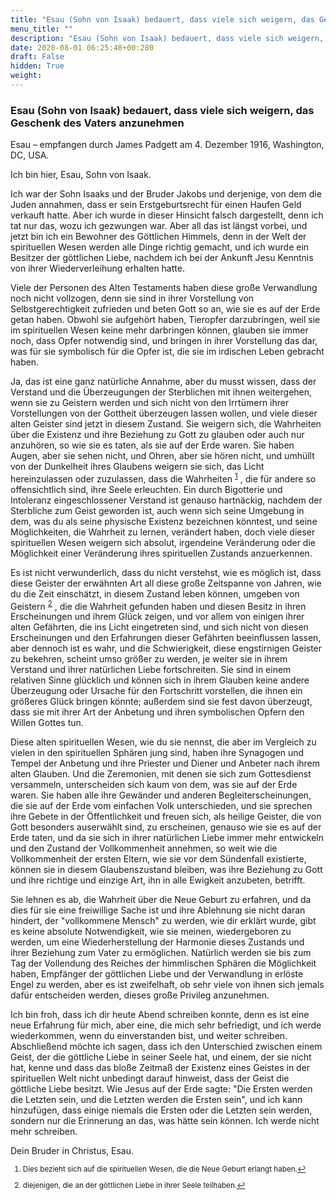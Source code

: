 ```yaml
---
title: "Esau (Sohn von Isaak) bedauert, dass viele sich weigern, das Geschenk des Vaters anzunehmen"
menu_title: ""
description: "Esau (Sohn von Isaak) bedauert, dass viele sich weigern, das Geschenk des Vaters anzunehmen"
date: 2020-08-01 06:25:48+00:280
draft: False
hidden: True
weight:
---
```

### Esau (Sohn von Isaak) bedauert, dass viele sich weigern, das Geschenk des Vaters anzunehmen

Esau – empfangen durch James Padgett am 4. Dezember 1916, Washington, DC, USA.

Ich bin hier, Esau, Sohn von Isaak.

Ich war der Sohn Isaaks und der Bruder Jakobs und derjenige, von dem die Juden annahmen, dass er sein Erstgeburtsrecht für einen Haufen Geld verkauft hatte. Aber ich wurde in dieser Hinsicht falsch dargestellt, denn ich tat nur das, wozu ich gezwungen war. Aber all das ist längst vorbei, und jetzt bin ich ein Bewohner des Göttlichen Himmels, denn in der Welt der spirituellen Wesen werden alle Dinge richtig gemacht, und ich wurde ein Besitzer der göttlichen Liebe, nachdem ich bei der Ankunft Jesu Kenntnis von ihrer Wiederverleihung erhalten hatte.

Viele der Personen des Alten Testaments haben diese große Verwandlung noch nicht vollzogen, denn sie sind in ihrer Vorstellung von Selbstgerechtigkeit zufrieden und beten Gott so an, wie sie es auf der Erde getan haben. Obwohl sie aufgehört haben, Tieropfer darzubringen, weil sie im spirituellen Wesen keine mehr darbringen können, glauben sie immer noch, dass Opfer notwendig sind, und bringen in ihrer Vorstellung das dar, was für sie symbolisch für die Opfer ist, die sie im irdischen Leben gebracht haben.

Ja, das ist eine ganz natürliche Annahme, aber du musst wissen, dass der Verstand und die Überzeugungen der Sterblichen mit ihnen weitergehen, wenn sie zu Geistern werden und sich nicht von den Irrtümern ihrer Vorstellungen von der Gottheit überzeugen lassen wollen, und viele dieser alten Geister sind jetzt in diesem Zustand. Sie weigern sich, die Wahrheiten über die Existenz und ihre Beziehung zu Gott zu glauben oder auch nur anzuhören, so wie sie es taten, als sie auf der Erde waren. Sie haben Augen, aber sie sehen nicht, und Ohren, aber sie hören nicht, und umhüllt von der Dunkelheit ihres Glaubens weigern sie sich, das Licht hereinzulassen oder zuzulassen, dass die Wahrheiten <sup id="a1">[1](#f1)</sup> , die für andere so offensichtlich sind, ihre Seele erleuchten. Ein durch Bigotterie und Intoleranz eingeschlossener Verstand ist genauso hartnäckig, nachdem der Sterbliche zum Geist geworden ist, auch wenn sich seine Umgebung in dem, was du als seine physische Existenz bezeichnen könntest, und seine Möglichkeiten, die Wahrheit zu lernen, verändert haben, doch viele dieser spirituellen Wesen weigern sich absolut, irgendeine Veränderung oder die Möglichkeit einer Veränderung ihres spirituellen Zustands anzuerkennen.

Es ist nicht verwunderlich, dass du nicht verstehst, wie es möglich ist, dass diese Geister der erwähnten Art all diese große Zeitspanne von Jahren, wie du die Zeit einschätzt, in diesem Zustand leben können, umgeben von Geistern <sup id="a2">[2](#f2)</sup> , die die Wahrheit gefunden haben und diesen Besitz in ihren Erscheinungen und ihrem Glück zeigen, und vor allem von einigen ihrer alten Gefährten, die ins Licht eingetreten sind, und sich nicht von diesen Erscheinungen und den Erfahrungen dieser Gefährten beeinflussen lassen, aber dennoch ist es wahr, und die Schwierigkeit, diese engstirnigen Geister zu bekehren, scheint umso größer zu werden, je weiter sie in ihrem Verstand und ihrer natürlichen Liebe fortschreiten. Sie sind in einem relativen Sinne glücklich und können sich in ihrem Glauben keine andere Überzeugung oder Ursache für den Fortschritt vorstellen, die ihnen ein größeres Glück bringen könnte; außerdem sind sie fest davon überzeugt, dass sie mit ihrer Art der Anbetung und ihren symbolischen Opfern den Willen Gottes tun.

Diese alten spirituellen Wesen, wie du sie nennst, die aber im Vergleich zu vielen in den spirituellen Sphären jung sind, haben ihre Synagogen und Tempel der Anbetung und ihre Priester und Diener und Anbeter nach ihrem alten Glauben. Und die Zeremonien, mit denen sie sich zum Gottesdienst versammeln, unterscheiden sich kaum von dem, was sie auf der Erde waren. Sie haben alle ihre Gewänder und anderen Begleiterscheinungen, die sie auf der Erde vom einfachen Volk unterschieden, und sie sprechen ihre Gebete in der Öffentlichkeit und freuen sich, als heilige Geister, die von Gott besonders auserwählt sind, zu erscheinen, genauso wie sie es auf der Erde taten, und da sie sich in ihrer natürlichen Liebe immer mehr entwickeln und den Zustand der Vollkommenheit annehmen, so weit wie die Vollkommenheit der ersten Eltern, wie sie vor dem Sündenfall existierte, können sie in diesem Glaubenszustand bleiben, was ihre Beziehung zu Gott und ihre richtige und einzige Art, ihn in alle Ewigkeit anzubeten, betrifft.

Sie lehnen es ab, die Wahrheit über die Neue Geburt zu erfahren, und da dies für sie eine freiwillige Sache ist und ihre Ablehnung sie nicht daran hindert, der "vollkommene Mensch" zu werden, wie dir erklärt wurde, gibt es keine absolute Notwendigkeit, wie sie meinen, wiedergeboren zu werden, um eine Wiederherstellung der Harmonie dieses Zustands und ihrer Beziehung zum Vater zu ermöglichen. Natürlich werden sie bis zum Tag der Vollendung des Reiches der himmlischen Sphären die Möglichkeit haben, Empfänger der göttlichen Liebe und der Verwandlung in erlöste Engel zu werden, aber es ist zweifelhaft, ob sehr viele von ihnen sich jemals dafür entscheiden werden, dieses große Privileg anzunehmen.

Ich bin froh, dass ich dir heute Abend schreiben konnte, denn es ist eine neue Erfahrung für mich, aber eine, die mich sehr befriedigt, und ich werde wiederkommen, wenn du einverstanden bist, und weiter schreiben. Abschließend möchte ich sagen, dass ich den Unterschied zwischen einem Geist, der die göttliche Liebe in seiner Seele hat, und einem, der sie nicht hat, kenne und dass das bloße Zeitmaß der Existenz eines Geistes in der spirituellen Welt nicht unbedingt darauf hinweist, dass der Geist die göttliche Liebe besitzt. Wie Jesus auf der Erde sagte: "Die Ersten werden die Letzten sein, und die Letzten werden die Ersten sein", und ich kann hinzufügen, dass einige niemals die Ersten oder die Letzten sein werden, sondern nur die Erinnerung an das, was hätte sein können. Ich werde nicht mehr schreiben.

Dein Bruder in Christus, Esau.
<small>

1. <large id="f1"> Dies bezieht sich auf die spirituellen Wesen, die die Neue Geburt erlangt haben.[↩](#a1)

2. <large id="f2"> diejenigen, die an der göttlichen Liebe in ihrer Seele teilhaben.[↩](#a2)
